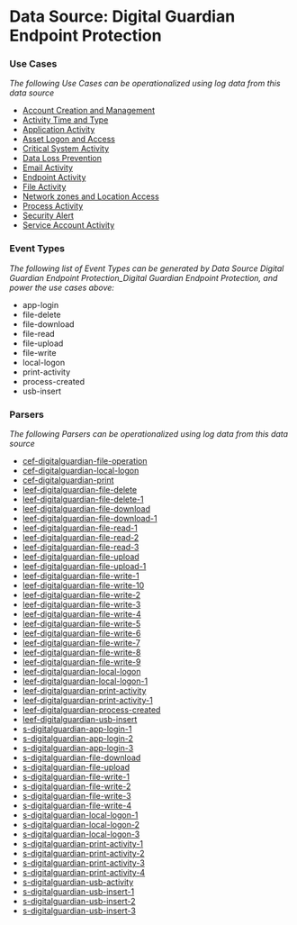 Data Source: Digital Guardian Endpoint Protection
=================================================

### Use Cases

_The following Use Cases can be operationalized using log data from this data source_

* [Account Creation and Management](usecase_account_creation_and_management.md)
* [Activity Time  and Type](usecase_activity_time__and_type.md)
* [Application Activity](usecase_application_activity.md)
* [Asset Logon and Access](usecase_asset_logon_and_access.md)
* [Critical System Activity](usecase_critical_system_activity.md)
* [Data Loss Prevention](usecase_data_loss_prevention.md)
* [Email Activity](usecase_email_activity.md)
* [Endpoint Activity](usecase_endpoint_activity.md)
* [File Activity](usecase_file_activity.md)
* [Network zones and Location Access](usecase_network_zones_and_location_access.md)
* [Process Activity](usecase_process_activity.md)
* [Security Alert](usecase_security_alert.md)
* [Service Account Activity](usecase_service_account_activity.md)


### Event Types

_The following list of Event Types can be generated by Data Source Digital Guardian Endpoint Protection_Digital Guardian Endpoint Protection, and power the use cases above:_

- app-login
- file-delete
- file-download
- file-read
- file-upload
- file-write
- local-logon
- print-activity
- process-created
- usb-insert


### Parsers

_The following Parsers can be operationalized using log data from this data source_

* [cef-digitalguardian-file-operation](parserContent_cef-digitalguardian-file-operation.md)
* [cef-digitalguardian-local-logon](parserContent_cef-digitalguardian-local-logon.md)
* [cef-digitalguardian-print](parserContent_cef-digitalguardian-print.md)
* [leef-digitalguardian-file-delete](parserContent_leef-digitalguardian-file-delete.md)
* [leef-digitalguardian-file-delete-1](parserContent_leef-digitalguardian-file-delete-1.md)
* [leef-digitalguardian-file-download](parserContent_leef-digitalguardian-file-download.md)
* [leef-digitalguardian-file-download-1](parserContent_leef-digitalguardian-file-download-1.md)
* [leef-digitalguardian-file-read-1](parserContent_leef-digitalguardian-file-read-1.md)
* [leef-digitalguardian-file-read-2](parserContent_leef-digitalguardian-file-read-2.md)
* [leef-digitalguardian-file-read-3](parserContent_leef-digitalguardian-file-read-3.md)
* [leef-digitalguardian-file-upload](parserContent_leef-digitalguardian-file-upload.md)
* [leef-digitalguardian-file-upload-1](parserContent_leef-digitalguardian-file-upload-1.md)
* [leef-digitalguardian-file-write-1](parserContent_leef-digitalguardian-file-write-1.md)
* [leef-digitalguardian-file-write-10](parserContent_leef-digitalguardian-file-write-10.md)
* [leef-digitalguardian-file-write-2](parserContent_leef-digitalguardian-file-write-2.md)
* [leef-digitalguardian-file-write-3](parserContent_leef-digitalguardian-file-write-3.md)
* [leef-digitalguardian-file-write-4](parserContent_leef-digitalguardian-file-write-4.md)
* [leef-digitalguardian-file-write-5](parserContent_leef-digitalguardian-file-write-5.md)
* [leef-digitalguardian-file-write-6](parserContent_leef-digitalguardian-file-write-6.md)
* [leef-digitalguardian-file-write-7](parserContent_leef-digitalguardian-file-write-7.md)
* [leef-digitalguardian-file-write-8](parserContent_leef-digitalguardian-file-write-8.md)
* [leef-digitalguardian-file-write-9](parserContent_leef-digitalguardian-file-write-9.md)
* [leef-digitalguardian-local-logon](parserContent_leef-digitalguardian-local-logon.md)
* [leef-digitalguardian-local-logon-1](parserContent_leef-digitalguardian-local-logon-1.md)
* [leef-digitalguardian-print-activity](parserContent_leef-digitalguardian-print-activity.md)
* [leef-digitalguardian-print-activity-1](parserContent_leef-digitalguardian-print-activity-1.md)
* [leef-digitalguardian-process-created](parserContent_leef-digitalguardian-process-created.md)
* [leef-digitalguardian-usb-insert](parserContent_leef-digitalguardian-usb-insert.md)
* [s-digitalguardian-app-login-1](parserContent_s-digitalguardian-app-login-1.md)
* [s-digitalguardian-app-login-2](parserContent_s-digitalguardian-app-login-2.md)
* [s-digitalguardian-app-login-3](parserContent_s-digitalguardian-app-login-3.md)
* [s-digitalguardian-file-download](parserContent_s-digitalguardian-file-download.md)
* [s-digitalguardian-file-upload](parserContent_s-digitalguardian-file-upload.md)
* [s-digitalguardian-file-write-1](parserContent_s-digitalguardian-file-write-1.md)
* [s-digitalguardian-file-write-2](parserContent_s-digitalguardian-file-write-2.md)
* [s-digitalguardian-file-write-3](parserContent_s-digitalguardian-file-write-3.md)
* [s-digitalguardian-file-write-4](parserContent_s-digitalguardian-file-write-4.md)
* [s-digitalguardian-local-logon-1](parserContent_s-digitalguardian-local-logon-1.md)
* [s-digitalguardian-local-logon-2](parserContent_s-digitalguardian-local-logon-2.md)
* [s-digitalguardian-local-logon-3](parserContent_s-digitalguardian-local-logon-3.md)
* [s-digitalguardian-print-activity-1](parserContent_s-digitalguardian-print-activity-1.md)
* [s-digitalguardian-print-activity-2](parserContent_s-digitalguardian-print-activity-2.md)
* [s-digitalguardian-print-activity-3](parserContent_s-digitalguardian-print-activity-3.md)
* [s-digitalguardian-print-activity-4](parserContent_s-digitalguardian-print-activity-4.md)
* [s-digitalguardian-usb-activity](parserContent_s-digitalguardian-usb-activity.md)
* [s-digitalguardian-usb-insert-1](parserContent_s-digitalguardian-usb-insert-1.md)
* [s-digitalguardian-usb-insert-2](parserContent_s-digitalguardian-usb-insert-2.md)
* [s-digitalguardian-usb-insert-3](parserContent_s-digitalguardian-usb-insert-3.md)
